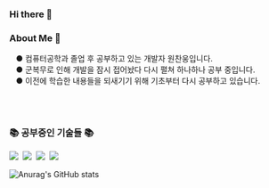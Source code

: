 ### Hi there 👋

<!--
**cksdnd7893/cksdnd7893** is a ✨ _special_ ✨ repository because its `README.md` (this file) appears on your GitHub profile.

Here are some ideas to get you started:

- 🔭 I’m currently working on ...
- 🌱 I’m currently learning ...
- 👯 I’m looking to collaborate on ...
- 🤔 I’m looking for help with ...
- 💬 Ask me about ...
- 📫 How to reach me: ...
- 😄 Pronouns: ...
- ⚡ Fun fact: ...
-->

<h3>About Me 👋</h3>
<p>
&nbsp&nbsp&nbsp● 컴퓨터공학과 졸업 후 공부하고 있는 개발자 원찬웅입니다.<br>
&nbsp&nbsp&nbsp● 군복무로 인해 개발을 잠시 접어놨다 다시 펼쳐 하나하나 공부 중입니다.<br>
&nbsp&nbsp&nbsp● 이전에 학습한 내용들을 되새기기 위해 기초부터 다시 공부하고 있습니다.<br>
</p>
<br><br>

<h3>📚 공부중인 기술들 📚</h3>
<p>
  <!-- <img src="https://img.shields.io/badge/언어-색상?style=flat-square&logo=simpleicons에서 로고 이름&logoColor=white"/> -->
  <img src="https://img.shields.io/badge/Java-007396?style=flat-square&logo=Java&logoColor=white"/></a>&nbsp
  <img src="https://img.shields.io/badge/Python-3766AB?style=flat-square&logo=Python&logoColor=white"/></a>&nbsp 
  <img src="https://img.shields.io/badge/C-ffb13b?style=flat-square&logo=C&logoColor=white"/></a>&nbsp 
  <img src="https://img.shields.io/badge/Mysql-E6B91E?style=flat-square&logo=MySql&logoColor=white"/></a>&nbsp
</p>
<!-- <h3 align="center">📚 써본 기술 📚</h3>
</p> -->

![Anurag's GitHub stats](https://github-readme-stats.vercel.app/api?username=cksdnd7893&show_icons=true&theme=dark)

